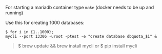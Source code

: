 For starting a mariadb container type `make` (docker needs to be up and running)

Use this for creating 1000 databases:

    $ for i in {1..1000};
    mycli --port 13306 -uroot -ptest -e "create database dbquota_$i" &

> $ brew update && brew install mycli or  $ pip install mycli
